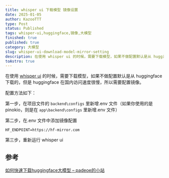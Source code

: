 ```yaml
---
title: whisper ui 下载模型 镜像设置
date: 2025-01-05
author: KazooTTT
type: Post
status: Published
tags: whisper-ui,huggingface,镜像,大模型
finished: true
published: true
category: 大模型
slug: whisper-ui-download-model-mirror-setting
description: 在使用 whisper ui 的时候，需要下载模型，如果不做配置默认是从 huggingface 下载的，但是 huggingface 在国内访问速度很慢，所以需要配置镜像。
toAstro: true
---
```


在使用 [whisper ui](https://github.com/jhj0517/Whisper-WebUI) 的时候，需要下载模型，如果不做配置默认是从 huggingface 下载的，但是 huggingface 在国内访问速度很慢，所以需要配置镜像。

配置方法如下：

第一步，在项目文件的 `backend\configs` 里新增.env 文件（如果你使用的是 pinokio，则是在 `app\backend\configs` 里新增.env 文件）

第二步，在.env 文件中添加镜像配置

```
HF_ENDPOINT=https://hf-mirror.com 
```

第三步，重新运行 whisper ui

## 参考

[如何快速下载huggingface大模型 – padeoe的小站](https://padeoe.com/huggingface-large-models-downloader/)